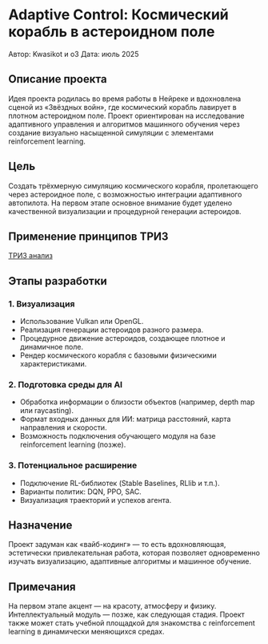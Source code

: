 # Adaptive Control: Космический корабль в астероидном поле

Автор: Kwasikot и o3
Дата: июль 2025  

## Описание проекта

Идея проекта родилась во время работы в Нейреке и вдохновлена сценой из «Звёздных войн», где космический корабль лавирует в плотном астероидном поле. Проект ориентирован на исследование адаптивного управления и алгоритмов машинного обучения через создание визуально насыщенной симуляции с элементами reinforcement learning.

## Цель

Создать трёхмерную симуляцию космического корабля, пролетающего через астероидное поле, с возможностью интеграции адаптивного автопилота. На первом этапе основное внимание будет уделено качественной визуализации и процедурной генерации астероидов.

## Применение принципов ТРИЗ 
[ТРИЗ анализ](https://github.com/QuasiIdeas/BunchOfQuasiIdeas/blob/main/ru/adaptive_control/RL-Asteroids/RL-Asteroids_triz_analysis.md)

## Этапы разработки

### 1. Визуализация
- Использование Vulkan или OpenGL.
- Реализация генерации астероидов разного размера.
- Процедурное движение астероидов, создающее плотное и динамичное поле.
- Рендер космического корабля с базовыми физическими характеристиками.

### 2. Подготовка среды для AI
- Обработка информации о близости объектов (например, depth map или raycasting).
- Формат входных данных для ИИ: матрица расстояний, карта направления и скорости.
- Возможность подключения обучающего модуля на базе reinforcement learning (позже).

### 3. Потенциальное расширение
- Подключение RL-библиотек (Stable Baselines, RLlib и т.п.).
- Варианты политик: DQN, PPO, SAC.
- Визуализация траекторий и успехов агента.

## Назначение

Проект задуман как «вайб-кодинг» — то есть вдохновляющая, эстетически привлекательная работа, которая позволяет одновременно изучать визуализацию, адаптивные алгоритмы и машинное обучение.

## Примечания

На первом этапе акцент — на красоту, атмосферу и физику. Интеллектуальный модуль — позже, как следующая стадия. Проект также может стать учебной площадкой для знакомства с reinforcement learning в динамически меняющихся средах.

